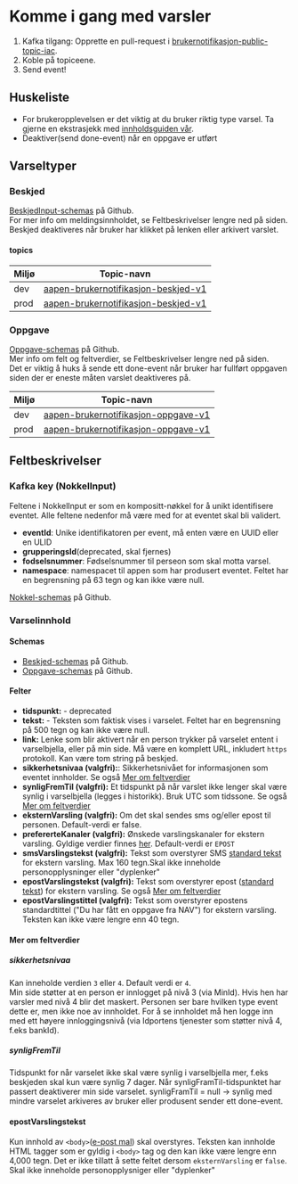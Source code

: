# Komme i gang med varsler

1. Kafka tilgang: Opprette en pull-request i [brukernotifikasjon-public-topic-iac](https://github.com/navikt/brukernotifikasjon-public-topic-iac).
2. Koble på topiceene.
3. Send event!

## Huskeliste
* For brukeropplevelsen er det viktig at du bruker riktig type varsel. Ta gjerne en ekstrasjekk med [innholdsguiden vår](https://tms-dokumentasjon.intern.nav.no/innholdsguide).
* Deaktiver(send done-event) når en oppgave er utført

## Varseltyper

### Beskjed
[BeskjedInput-schemas](https://github.com/navikt/brukernotifikasjon-schemas/blob/main/src/main/avro/beskjedInput.avsc) på Github. \
For mer info om meldingsinnholdet, se Feltbeskrivelser lengre ned på siden. \
Beskjed deaktiveres når bruker har klikket på lenken eller arkivert varslet.


#### topics
| Miljø  | Topic-navn  |
|---|---|
| dev | [aapen-brukernotifikasjon-beskjed-v1](https://github.com/navikt/brukernotifikasjon-public-topic-iac/blob/main/dev-gcp/aapen-brukernotifikasjon-beskjed.yaml) |
| prod | [aapen-brukernotifikasjon-beskjed-v1](https://github.com/navikt/brukernotifikasjon-public-topic-iac/blob/main/prod-gcp/aapen-brukernotifikasjon-beskjed.yaml) |

### Oppgave
[Oppgave-schemas](https://github.com/navikt/brukernotifikasjon-schemas/blob/main/src/main/avro/oppgaveInput.avsc) på Github. \
Mer info om felt og feltverdier, se Feltbeskrivelser lengre ned på siden. \
Det er viktig å huks å sende ett done-event når bruker har fullført oppgaven siden der er eneste måten varslet deaktiveres på.

| Miljø  | Topic-navn  |
|---|---|
| dev | [aapen-brukernotifikasjon-oppgave-v1](https://github.com/navikt/brukernotifikasjon-public-topic-iac/blob/main/dev-gcp/aapen-brukernotifikasjon-oppgave.yaml) |
| prod | [aapen-brukernotifikasjon-oppgave-v1](https://github.com/navikt/brukernotifikasjon-public-topic-iac/blob/main/prod-gcp/aapen-brukernotifikasjon-oppgave.yaml) |



## Feltbeskrivelser

### Kafka key (NokkelInput)
Feltene i NokkelInput er som en kompositt-nøkkel for å unikt identifisere eventet.
Alle feltene nedenfor må være med for at eventet skal bli validert.

* **eventId**: Unike identifikatoren per event, må enten være en UUID eller en ULID  
* **grupperingsId**(deprecated, skal fjernes)
* **fodselsnummer**: Fødselsnummer til perseon som skal motta varsel. 
* **namespace**: namespacet til appen som har produsert eventet. Feltet har en begrensning på 63 tegn og kan ikke være null.

[Nokkel-schemas](https://github.com/navikt/brukernotifikasjon-schemas/blob/main/src/main/avro/nokkelInput.avsc) på Github.

### Varselinnhold

#### Schemas
* [Beskjed-schemas](https://github.com/navikt/brukernotifikasjon-schemas/blob/main/src/main/avro/beskjedInput.avsc) på Github.
* [Oppgave-schemas](https://github.com/navikt/brukernotifikasjon-schemas/blob/main/src/main/avro/oppgaveInput.avsc) på Github.

#### Felter

* **tidspunkt:** - deprecated
* **tekst:** - Teksten som faktisk vises i varselet. Feltet har en begrensning på 500 tegn og kan ikke være null.
* **link:** Lenke som blir aktivert når en person trykker på varselet entent i varselbjella, eller på min side. Må være en komplett URL, inkludert `https` protokoll. Kan være tom string på beskjed.
* **sikkerhetsnivaa (valgfri):**: Sikkerhetsnivået for informasjonen som eventet innholder. Se også [Mer om feltverdier](#Mer-om-feltverdier)
* **synligFremTil (valgfri):** Et tidspunkt på når varslet ikke lenger skal være synlig i varselbjella (legges i historikk). Bruk UTC som tidssone. Se også [Mer om feltverdier](#Mer-om-feltverdier)
* **eksternVarsling (valgfri):** Om det skal sendes sms og/eller epost til personen. Default-verdi er false.
* **prefererteKanaler (valgfri):** Ønskede varslingskanaler for ekstern varsling. Gyldige verdier finnes [her](https://github.com/navikt/brukernotifikasjon-schemas/blob/main/src/main/java/no/nav/brukernotifikasjon/schemas/builders/domain/PreferertKanal.java). Default-verdi er `EPOST`
* **smsVarslingstekst (valgfri):** Tekst som overstyrer SMS [standard tekst](https://github.com/navikt/dittnav-varselbestiller/blob/main/src/main/resources/texts/sms_oppgave.txt) for ekstern varsling. Max 160 tegn.Skal ikke inneholde personopplysninger eller "dyplenker"
* **epostVarslingstekst (valgfri):** Tekst som overstyrer epost ([standard tekst](https://github.com/navikt/dittnav-varselbestiller/blob/main/src/main/resources/texts/epost_oppgave.txt)) for ekstern varsling. Se også [Mer om feltverdier](#Mer-om-feltverdier)
* **epostVarslingstittel (valgfri):** Tekst som overstyrer epostens standardtittel ("Du har fått en oppgave fra NAV") for ekstern varsling. Teksten kan ikke være lengre enn 40 tegn.


#### Mer om feltverdier
##### sikkerhetsnivaa
Kan inneholde verdien `3` eller `4`. Default verdi er `4`.\
Min side støtter at en person er innlogget på nivå 3 (via MinId). Hvis hen har varsler med nivå 4 blir det maskert.
Personen ser bare hvilken type event dette er, men ikke noe av innholdet.
For å se innholdet må hen logge inn med ett høyere innloggingsnivå (via Idportens tjenester som støtter nivå 4, f.eks bankId).

##### synligFremTil 
Tidspunkt for når varselet ikke skal være synlig i varselbjella mer, f.eks beskjeden skal kun være synlig 7 dager.
Når synligFramTil-tidspunktet har passert deaktiverer min side varselet.
synligFramTil = null -> synlig med mindre varselet arkiveres av bruker eller produsent sender ett done-event.

#### epostVarslingstekst
Kun innhold av `<body>`([e-post mal](https://github.com/navikt/dittnav-varselbestiller/blob/main/src/main/resources/texts/epost_mal.txt)) skal overstyres.
Teksten kan innholde HTML tagger som er gyldig i `<body>` tag og den kan ikke være lengre enn 4,000 tegn.
Det er ikke tillatt å sette feltet dersom `eksternVarsling` er `false`. Skal ikke inneholde personopplysniger eller "dyplenker"
